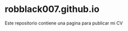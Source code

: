 robblack007.github.io
=====================

Este repositorio contiene una pagina para publicar mi CV

